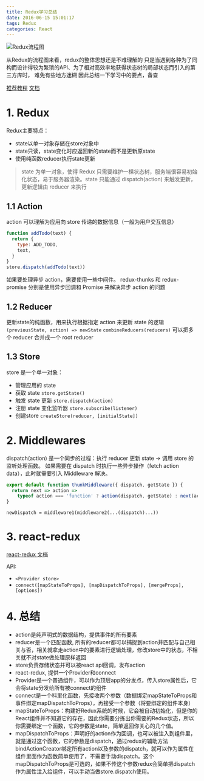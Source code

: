 ```yaml
---
title: Redux学习总结
date: 2016-06-15 15:01:17
tags: Redux
categories: React
---
```


![Redux流程图](https://camo.githubusercontent.com/76224d874f32535aa62c0cd01750fb71fb02cf53/687474703a2f2f70362e7168696d672e636f6d2f642f696e6e2f39613331326463632f7265647578466c6f772e706e67)

从Redux的流程图来看，redux的整体思想还是不难理解的
只是当遇到各种为了同构而设计得较为繁琐的API、为了相对高效率地获得状态树的局部状态而引入的第三方库时，
难免有些地方迷糊
因此总结一下学习中的要点，备查

[推荐教程](https://github.com/happypoulp/redux-tutorial)
[文档](http://redux.js.org/)

# 1. Redux

Redux主要特点：
- state以单一对象存储在store对象中
- state只读，state变化时应返回新的state而不是更新原state
- 使用纯函数reducer执行state更新

>state 为单一对象，使得 Redux 只需要维护一棵状态树，服务端很容易初始化状态，易于服务器渲染。state 只能通过 dispatch(action) 来触发更新，更新逻辑由 reducer 来执行

## 1.1 Action

action 可以理解为应用向 store 传递的数据信息（一般为用户交互信息）

```js
function addTodo(text) {
  return {
    type: ADD_TODO,
    text,
  }
}
store.dispatch(addTodo(text))
```
如果要处理异步 action，需要使用一些中间件。 
redux-thunks 和 redux-promise 分别是使用异步回调和 Promise 来解决异步 action 的问题

## 1.2 Reducer
更新state的纯函数，用来执行根据指定 action 来更新 state 的逻辑
`(previousState, action) => newState`
`combineReducers(reducers)` 可以把多个 reducer 合并成一个 root reducer

## 1.3 Store

store 是一个单一对象：

- 管理应用的 state
- 获取 state `store.getState()`
- 触发 state 更新 `store.dispatch(action)`
- 注册 state 变化监听器 `store.subscribe(listener)`
- 创建store `createStore(reducer, [initialState])`

# 2. Middlewares
dispatch(action) 是一个同步的过程：执行 reducer 更新 state -> 调用 store 的监听处理函数。
如果需要在 dispatch 时执行一些异步操作（fetch action data），此时就需要引入 Middleware 解决。

```js
export default function thunkMiddleware({ dispatch, getState }) {
  return next => action =>
    typeof action === 'function' ? action(dispatch, getState) : next(action)
}
```
`newDispatch = middleware1(middleware2(...(dispatch)...))`

# 3. react-redux
[react-redux 文档](http://cn.redux.js.org/docs/react-redux/index.html)

API:

- `<Provider store>`
- `connect([mapStateToProps], [mapDispatchToProps], [mergeProps], [options])`

# 4. 总结

- action是纯声明式的数据结构，提供事件的所有要素
- reducer是一个匹配函数, 所有的reducer都可以捕捉到action并匹配与自己相关与否，相关就拿走action中的要素进行逻辑处理，修改store中的状态，不相关就不对state做处理原样返回
- store负责存储状态并可以被react api回调，发布action
- react-redux, 提供一个Provider和connect
- Provider是一个普通组件，可以作为顶层app的分发点，传入store属性后，它会将state分发给所有被connect的组件
- connect是一个科里化函数，先接收两个参数（数据绑定mapStateToProps和事件绑定mapDispatchToProps），再接受一个参数（将要绑定的组件本身）
- mapStateToProps：构建好Redux系统的时候，它会被自动初始化，但是你的React组件并不知道它的存在，因此你需要分拣出你需要的Redux状态，所以你需要绑定一个函数，它的参数是state，简单返回你关心的几个值。
- mapDispatchToProps：声明好的action作为回调，也可以被注入到组件里，就是通过这个函数，它的参数是dispatch，通过redux的辅助方法bindActionCreator绑定所有action以及参数的dispatch，就可以作为属性在组件里面作为函数简单使用了，不需要手动dispatch。这个mapDispatchToProps是可选的，如果不传这个参数redux会简单把dispatch作为属性注入给组件，可以手动当做store.dispatch使用。
